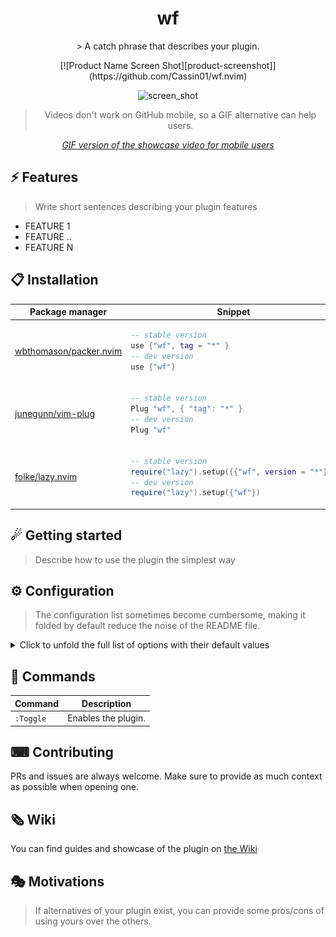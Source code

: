 <p align="center">
  <h1 align="center">wf</h2>
</p>

<p align="center">
    > A catch phrase that describes your plugin.
</p>

<div align="center">
    <!-- > Drag your video (<10MB) here to host it for free on GitHub. -->
[![Product Name Screen Shot][product-screenshot]](https://github.com/Cassin01/wf.nvim)

![screen_shot](https://user-images.githubusercontent.com/42632201/213849418-3cddb8bb-7323-4af7-b201-1ce2de07d3b9.png)
</div>

<div align="center">

> Videos don't work on GitHub mobile, so a GIF alternative can help users.

_[GIF version of the showcase video for mobile users](SHOWCASE_GIF_LINK)_

</div>

## ⚡️ Features

> Write short sentences describing your plugin features

- FEATURE 1
- FEATURE ..
- FEATURE N

## 📋 Installation

<div align="center">
<table>
<thead>
<tr>
<th>Package manager</th>
<th>Snippet</th>
</tr>
</thead>
<tbody>
<tr>
<td>

[wbthomason/packer.nvim](https://github.com/wbthomason/packer.nvim)

</td>
<td>

```lua
-- stable version
use {"wf", tag = "*" }
-- dev version
use {"wf"}
```

</td>
</tr>
<tr>
<td>

[junegunn/vim-plug](https://github.com/junegunn/vim-plug)

</td>
<td>

```lua
-- stable version
Plug "wf", { "tag": "*" }
-- dev version
Plug "wf"
```

</td>
</tr>
<tr>
<td>

[folke/lazy.nvim](https://github.com/folke/lazy.nvim)

</td>
<td>

```lua
-- stable version
require("lazy").setup({{"wf", version = "*"}})
-- dev version
require("lazy").setup({"wf"})
```

</td>
</tr>
</tbody>
</table>
</div>

## ☄ Getting started

> Describe how to use the plugin the simplest way

## ⚙ Configuration

> The configuration list sometimes become cumbersome, making it folded by default reduce the noise of the README file.

<details>
<summary>Click to unfold the full list of options with their default values</summary>

> **Note**: The options are also available in Neovim by calling `:h wf.options`

```lua
require("wf").setup({
    -- you can copy the full list from lua/wf/config.lua
})
```

</details>

## 🧰 Commands

|   Command   |         Description        |
|-------------|----------------------------|
|  `:Toggle`  |     Enables the plugin.    |

## ⌨ Contributing

PRs and issues are always welcome. Make sure to provide as much context as possible when opening one.

## 🗞 Wiki

You can find guides and showcase of the plugin on [the Wiki](https://github.com/cassin/wf.nvim/wiki)

## 🎭 Motivations

> If alternatives of your plugin exist, you can provide some pros/cons of using yours over the others.


<!-- MARKDOWN LNIKS & IMAGES -->
[product-screenshot]: https://raw.githubusercontent.com/Cassin01/wf.nvim/main/.github/images/screen_shot.png

